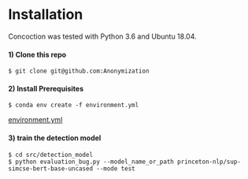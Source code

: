 # Installation

Concoction was tested with Python 3.6 and Ubuntu 18.04.

#### 1) Clone this repo

``` console
$ git clone git@github.com:Anonymization
```

#### 2) Install Prerequisites

``` console
$ conda env create -f environment.yml
```
[environment.yml](https://github.com/HuantWang/CONCOCTION/blob/main/environment.yml)

#### 3) train the detection model 

``` console
$ cd src/detection_model
$ python evaluation_bug.py --model_name_or_path princeton-nlp/sup-simcse-bert-base-uncased --mode test
```
